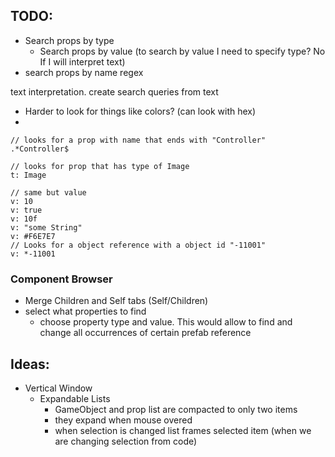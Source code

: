 ﻿
## TODO:
- Search props by type
  - Search props by value (to search by value I need to specify type? No If I will interpret text)
- search props by name regex

text interpretation. create search queries from text
- Harder to look for things like colors? (can look with hex)
- 
```
// looks for a prop with name that ends with "Controller"
.*Controller$

// looks for prop that has type of Image
t: Image

// same but value
v: 10
v: true
v: 10f
v: "some String"
v: #F6E7E7
// Looks for a object reference with a object id "-11001"
v: *-11001

```
### Component Browser
- Merge Children and Self tabs (Self/Children)
- select what properties to find
  - choose property type and value. This would allow to find and change all occurrences of certain prefab reference

## Ideas:
- Vertical Window
  - Expandable Lists
    - GameObject and prop list are compacted to only two items
    - they expand when mouse overed
    - when selection is changed list frames selected item (when we are changing selection from code)
